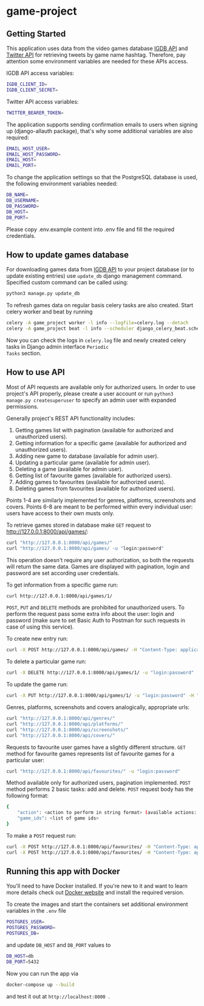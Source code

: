 # game-project

Getting Started
-------------------------

This application uses data from the video games database [IGDB API](https://api.igdb.com/)
and [Twitter API](https://dev.twitter.com/rest/public) for retrieving tweets by game name hashtag. Therefore, pay
attention some environment variables are needed for these APIs access.

IGDB API access variables:

```sh
IGDB_CLIENT_ID=
IGDB_CLIENT_SECRET=
```

Twitter API access variables:

```sh
TWITTER_BEARER_TOKEN=
```

The application supports sending confirmation emails to users when signing up (django-allauth package), that's why some
additional variables are also required:

```sh
EMAIL_HOST_USER=
EMAIL_HOST_PASSWORD=
EMAIL_HOST=
EMAIL_PORT=
```

To change the application settings so that the PostgreSQL database is used, the following environment variables needed:

```sh
DB_NAME=
DB_USERNAME=
DB_PASSWORD=
DB_HOST=
DB_PORT=
```

Please copy .env.example content into .env file and fill the required credentials.

How to update games database
-------------------------
For downloading games data from [IGDB API](https://api.igdb.com/) to your project database (or to update existing
entries) use <code>update_db</code> django management command. Specified custom command can be called using:

```sh
python3 manage.py update_db
```

To refresh games data on regular basis celery tasks are also created. Start celery worker and beat by running

```sh
celery -A game_project worker -l info --logfile=celery.log --detach
celery -A game_project beat -l info --scheduler django_celery_beat.schedulers:DatabaseScheduler
```

Now you can check the logs in <code>celery.log</code> file and newly created celery tasks in Django admin
interface <code>Periodic Tasks</code>
section.

How to use API
-------------------------

Most of API requests are available only for authorized users. In order to use project's API properly, please create a
user account or run <code>python3 manage.py createsuperuser</code> to specify an admin user with expanded permissions.

Generally project's REST API functionality includes:

1. Getting games list with pagination (available for authorized and unauthorized users).
2. Getting information for a specific game (available for authorized and unauthorized users).
3. Adding new game to database (available for admin user).
4. Updating a particular game (available for admin user).
5. Deleting a game (available for admin user).
6. Getting list of favourite games (available for authorized users).
7. Adding games to favourites (available for authorized users).
8. Deleting games from favourites (available for authorized users).

Points 1-4 are similarly implemented for genres, platforms, screenshots and covers. Points 6-8 are meant to be performed
within every individual user: users have access to their own musts only.

To retrieve games stored in database make <code>GET</code> request to http://127.0.0.1:8000/api/games/:

```sh
curl "http://127.0.0.1:8000/api/games/"
curl "http://127.0.0.1:8000/api/games/ -u "login:password"
```

This operation doesn't require any user authorization, so both the requests will return the same data. Games are
displayed with pagination, login and password are set according user credentials.

To get information from a specific game run:

```sh
curl http://127.0.0.1:8000/api/games/1/
```

<code>POST</code>, <code>PUT</code> and <code>DELETE</code> methods are prohibited for unauthorized users. To perform
the request pass some extra info about the user: login and password (make sure to set Basic Auth to Postman for such
requests in case of using this service).

To create new entry run:

```sh
curl -X POST http://127.0.0.1:8000/api/games/ -H "Content-Type: application/json" -u "login:password" -d '{"id": 1, "name": "Test Game"}'
```

To delete a particular game run:

```sh
curl -X DELETE http://127.0.0.1:8000/api/games/1/ -u "login:password"
```

To update the game run:

```sh
curl -X PUT http://127.0.0.1:8000/api/games/1/ -u "login:password" -H "Content-Type: application/json" -d '{"id": 1, "name": "Test Game New"}'
```

Genres, platforms, screenshots and covers analogically, appropriate urls:

```sh
curl "http://127.0.0.1:8000/api/genres/"
curl "http://127.0.0.1:8000/api/platforms/"
curl "http://127.0.0.1:8000/api/screenshots/"
curl "http://127.0.0.1:8000/api/covers/"
```

Requests to favourite user games have a slightly different structure. <code>GET</code> method for favourite games
represents list of favourite games for a particular user:

```sh
curl "http://127.0.0.1:8000/api/favourites/" -u "login:password"
```

Method available only for authorized users, pagination implemented. <code>POST</code> method performs 2 basic tasks: add
and delete.
<code>POST</code> request body has the following format:

```sh
{
    "action": <action to perform in string format> (available actions: "add", "delete")
    "game_ids": <list of game ids>
}
```

To make a <code>POST</code> request run:

```sh
curl -X POST http://127.0.0.1:8000/api/favourites/ -H "Content-Type: application/json" -u "login:password" -d '{"action": "add", "game_ids": [1,2]}'
curl -X POST http://127.0.0.1:8000/api/favourites/ -H "Content-Type: application/json" -u "login:password" -d '{"action": "delete", "game_ids": [1,2]}'
```

Running this app with Docker
-------------------------

You'll need to have Docker installed. If you're new to it and want to learn more details check
out [Docker website](https://docs.docker.com/get-docker/) and install the required version.

To create the images and start the containers set additional environment variables in the <code>.env</code> file

```sh
POSTGRES_USER=
POSTGRES_PASSWORD=
POSTGRES_DB=
```

and update <code>DB_HOST</code> and <code>DB_PORT</code> values to

```sh
DB_HOST=db
DB_PORT=5432
```

Now you can run the app via

```sh
docker-compose up --build
```

and test it out at <code>http://localhost:8000 </code>. 